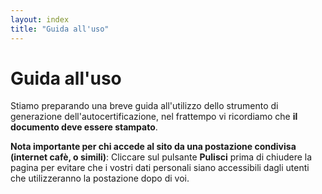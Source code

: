 ```yaml
---
layout: index
title: "Guida all'uso"
---
```

<div class="px-3 py-3 pt-md-5 pb-md-4 mx-auto text-justify">
    <h1 class="h1-responsive text-center">Guida all'uso</h1>
</div>
<div>
    <p>Stiamo preparando una breve guida all'utilizzo dello strumento di generazione dell'autocertificazione, nel frattempo vi ricordiamo che <strong>il documento deve essere stampato</strong>.</p>
    <p><strong>Nota importante per chi accede al sito da una postazione condivisa (internet cafè, o simili)</strong>: Cliccare sul pulsante <b>Pulisci</b> prima di chiudere la pagina per evitare che i vostri dati personali siano accessibili dagli utenti che utilizzeranno la postazione dopo di voi.</p> 
</div>